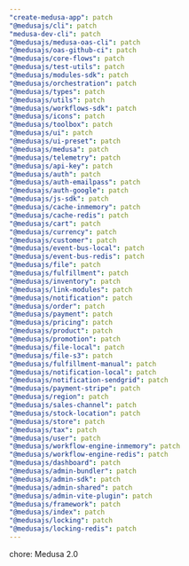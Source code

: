 ```yaml
---
"create-medusa-app": patch
"@medusajs/cli": patch
"medusa-dev-cli": patch
"@medusajs/medusa-oas-cli": patch
"@medusajs/oas-github-ci": patch
"@medusajs/core-flows": patch
"@medusajs/test-utils": patch
"@medusajs/modules-sdk": patch
"@medusajs/orchestration": patch
"@medusajs/types": patch
"@medusajs/utils": patch
"@medusajs/workflows-sdk": patch
"@medusajs/icons": patch
"@medusajs/toolbox": patch
"@medusajs/ui": patch
"@medusajs/ui-preset": patch
"@medusajs/medusa": patch
"@medusajs/telemetry": patch
"@medusajs/api-key": patch
"@medusajs/auth": patch
"@medusajs/auth-emailpass": patch
"@medusajs/auth-google": patch
"@medusajs/js-sdk": patch
"@medusajs/cache-inmemory": patch
"@medusajs/cache-redis": patch
"@medusajs/cart": patch
"@medusajs/currency": patch
"@medusajs/customer": patch
"@medusajs/event-bus-local": patch
"@medusajs/event-bus-redis": patch
"@medusajs/file": patch
"@medusajs/fulfillment": patch
"@medusajs/inventory": patch
"@medusajs/link-modules": patch
"@medusajs/notification": patch
"@medusajs/order": patch
"@medusajs/payment": patch
"@medusajs/pricing": patch
"@medusajs/product": patch
"@medusajs/promotion": patch
"@medusajs/file-local": patch
"@medusajs/file-s3": patch
"@medusajs/fulfillment-manual": patch
"@medusajs/notification-local": patch
"@medusajs/notification-sendgrid": patch
"@medusajs/payment-stripe": patch
"@medusajs/region": patch
"@medusajs/sales-channel": patch
"@medusajs/stock-location": patch
"@medusajs/store": patch
"@medusajs/tax": patch
"@medusajs/user": patch
"@medusajs/workflow-engine-inmemory": patch
"@medusajs/workflow-engine-redis": patch
"@medusajs/dashboard": patch
"@medusajs/admin-bundler": patch
"@medusajs/admin-sdk": patch
"@medusajs/admin-shared": patch
"@medusajs/admin-vite-plugin": patch
"@medusajs/framework": patch
"@medusajs/index": patch
"@medusajs/locking": patch
"@medusajs/locking-redis": patch
---
```


chore: Medusa 2.0
